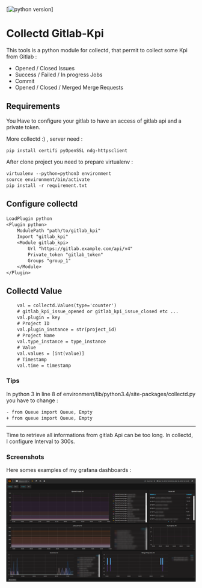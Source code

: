 [![python version](https://img.shields.io/badge/python-3.4-blue.svg)]


# Collectd Gitlab-Kpi

This tools is a python module for collectd, that permit to collect some Kpi from Gitlab :

 * Opened / Closed Issues
 * Success / Failed / In progress Jobs
 * Commit
 * Opened / Closed / Merged Merge Requests

## Requirements

You Have to configure your gitlab to have an access of gitlab api and a private token.

More collectd :) , server need :
```
pip install certifi pyOpenSSL ndg-httpsclient
```

After clone project you need to prepare virtualenv :
```
virtualenv --python=python3 environment
source environment/bin/activate
pip install -r requirement.txt
```

## Configure collectd 

```
LoadPlugin python
<Plugin python>
    ModulePath "path/to/gitlab_kpi"
    Import "gitlab_kpi"
    <Module gitlab_kpi>
        Url "https://gitlab.example.com/api/v4"
        Private_token "gitlab_token"
        Groups "group_1"
    </Module>
</Plugin>
```

## Collectd Value

```
    val = collectd.Values(type='counter')
    # gitlab_kpi_issue_opened or gitlab_kpi_issue_closed etc ...
    val.plugin = key
    # Project ID
    val.plugin_instance = str(project_id)
    # Project Name
    val.type_instance = type_instance
    # Value
    val.values = [int(value)]
    # Timestamp
    val.time = timestamp
```


### Tips

In python 3 in line 8 of environment/lib/python3.4/site-packages/collectd.py you have to change :

```
- from Queue import Queue, Empty
+ from queue import Queue, Empty
```


----------

Time to retrieve all informations from gitlab Api can be too long. In collectd, I configure Interval to 300s.

### Screenshots

Here somes examples of my grafana dashboards :

![screenshot_1.png](screenshots/screenshot_1.png?raw=true "Screenshot_1")

